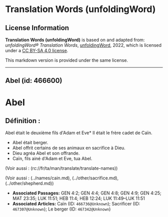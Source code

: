 # Translation Words (unfoldingWord)

## License Information

**Translation Words (unfoldingWord)** is based on and adapted from: _unfoldingWord® Translation Words_, [unfoldingWord](https://unfoldingword.org/utw), 2022, which is licensed under a [CC BY-SA 4.0 license](https://creativecommons.org/licenses/by-sa/4.0/legalcode.en).

This markdown version is provided under the same license.



--------------------------------

## Abel (id: 466600)

Abel
====

Définition :
------------

Abel était le deuxième fils d'Adam et Eve\* Il était le frère cadet de Caïn.

* Abel était berger.
* Abel offrit certains de ses animaux en sacrifice à Dieu.
* Dieu agréa Abel et son offrande.
* Caïn, fils ainé d'Adam et Eve, tua Abel.

(Voir aussi : (rc://fr/ta/man/translate/translate\-names))

(Voir aussi : (../names/cain.md), (../other/sacrifice.md), (../other/shepherd.md))

* **Associated Passages:** GEN 4:2; GEN 4:4; GEN 4:8; GEN 4:9; GEN 4:25; MAT 23:35; LUK 11:51; HEB 11:4; HEB 12:24; LUK 11:49–LUK 11:51
* **Associated Articles:** Caïn (ID: `466736@Unknown`); Sacrificer (ID: `467307@Unknown`); Le berger (ID: `467342@Unknown`)

